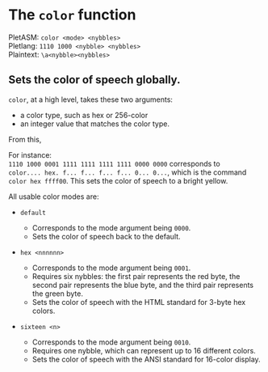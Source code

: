 # The `color` function
PletASM: `color <mode> <nybbles>`  
Pletlang: `1110 1000 <nybble> <nybbles>`  
Plaintext: `\a<nybble><nybbles>`

## Sets the color of speech globally.

`color`, at a high level, takes these two arguments:
 * a color type, such as hex or 256-color
 * an integer value that matches the color type.

From this, 

For instance:  
`1110 1000 0001 1111 1111 1111 1111 0000 0000` corresponds to  
`color.... hex. f... f... f... f... 0... 0...`, which is the command  
`color hex ffff00`. This sets the color of speech to a bright yellow.

All usable color modes are:
 * `default`
    * Corresponds to the mode argument being `0000`.
    * Sets the color of speech back to the default.
    
 * `hex <nnnnnn>`
    * Corresponds to the mode argument being `0001`.
    * Requires six nybbles: the first pair represents the red byte, the second pair represents the blue byte, and the third pair represents the green byte.
    * Sets the color of speech with the HTML standard for 3-byte hex colors.
    
  * `sixteen <n>`
    * Corresponds to the mode argument being `0010`.
    * Requires one nybble, which can represent up to 16 different colors.
    * Sets the color of speech with the ANSI standard for 16-color display.
